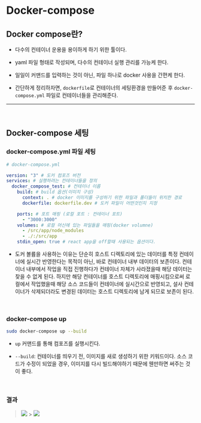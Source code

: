 # Docker-compose

## Docker compose란?

- 다수의 컨테이너 운용을 용이하게 하기 위한 툴이다.

- yaml 파일 형태로 작성되며, 다수의 컨테이너 실행 관리를 가능케 한다.

- 일일이 커맨드를 입력하는 것이 아닌, 파일 하나로 docker 사용을 간편케 한다.

- 간단하게 정리하자면, `dockerfile`로 컨테이너의 세팅환경을 만들어준 후 `docker-compose.yml` 파일로 컨테이너들을 관리해준다.

---

<br />

## Docker-compose 세팅

### docker-compose.yml 파일 세팅

```yml
# docker-compose.yml

version: "3" # 도커 컴포즈 버전
services: # 실행하려는 컨테이너들을 정의
  docker_compose_test: # 컨테이너 이름
    build: # build 옵션(이미지 구성)
      context: . # docker 이미지를 구성하기 위한 파일과 폴더들이 위치한 경로
      dockerfile: dockerfile.dev # 도커 파일이 어떤것인지 지정

    ports: # 포트 매핑 (로컬 포트 : 컨테이너 포트)
      - "3000:3000"
    volumes: # 로컬 머신에 있는 파일들을 매핑(docker volumne)
      - /src/app/node_modules
      - ./:/src/app
    stdin_open: true # react app을 off할때 사용되는 옵션이다.
```

- 도커 볼륨을 사용하는 이유는 단순히 호스트 디렉토리에 있는 데이터를 특정 컨테이너에 실시간 반영한다는 목적이 아닌, 바로 컨테이너 내부 데이터의 보존이다. 컨테이너 내부에서 작업을 직접 진행하다가 컨테이너 자체가 사라졌을때 해당 데이터는 찾을 수 없게 된다. 하지만 해당 컨테이너를 호스트 디렉토리에 매핑시킴으로써 로컬에서 작업했을때 해당 소스 코드들이 컨테이너에 실시간으로 반영되고, 설사 컨테이너가 삭제되더라도 변경된 데이터는 호스트 디렉토리에 남게 되므로 보존이 된다.

<br />

### docker-compose up

```bash
sudo docker-compose up --build
```

- `up` 커맨드를 통해 컴포즈를 실행시킨다.

- `--build`: 컨테이너를 띄우기 전, 이미지를 새로 생성하기 위한 키워드이다. 소스 코드가 수정이 되었을 경우, 이미지를 다시 빌드해야하기 때문에 웬만하면 써주는 것이 좋다.

<br />

### 결과

> ![](https://images.velog.io/images/dydalsdl1414/post/3ae6e7be-b1ef-4cba-a3b9-c52dcc4e29cb/image.png) > ![](https://images.velog.io/images/dydalsdl1414/post/86ed0d27-48c5-4798-b42c-15abce8c8f72/image.png)

